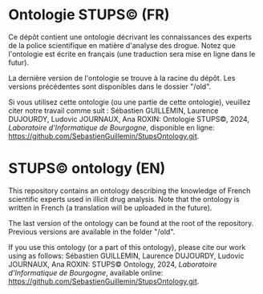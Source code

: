 # Ontologie STUPS&copy; (FR)

Ce dépôt contient une ontologie décrivant les connaissances des experts de la police scientifique en matière d'analyse des drogue. Notez que l'ontologie est écrite en français (une traduction sera mise en ligne dans le futur).

La dernière version de l'ontologie se trouve à la racine du dépôt. Les versions précédentes sont disponibles dans le dossier "/old".

Si vous utilisez cette ontologie (ou une partie de cette ontologie), veuillez citer notre travail comme suit :
Sébastien GUILLEMIN, Laurence DUJOURDY, Ludovic JOURNAUX, Ana ROXIN: Ontologie STUPS&copy;, 2024, *Laboratoire d'Informatique de Bourgogne*, disponible en ligne: https://github.com/SebastienGuillemin/StupsOntology.git.

# STUPS&copy; ontology (EN)

This repository contains an ontology describing the knowledge of French scientific experts used in illicit drug analysis. Note that the ontology is written in French (a translation will be uploaded in the future).

The last version of the ontology can be found at the root of the repository. Previous versions are available in the folder "/old".

If you use this ontology (or a part of this ontology), please cite our work using as follows:
Sébastien GUILLEMIN, Laurence DUJOURDY, Ludovic JOURNAUX, Ana ROXIN: STUPS&copy; Ontology, 2024, *Laboratoire d'Informatique de Bourgogne*, available online: https://github.com/SebastienGuillemin/StupsOntology.git.
